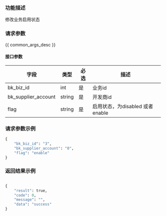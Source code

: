 ### 功能描述

修改业务启用状态

### 请求参数

{{ common_args_desc }}

#### 接口参数

| 字段                |  类型      | 必选   |  描述      |
|---------------------|------------|--------|------------|
| bk_biz_id           | int        | 是     | 业务id     |
| bk_supplier_account | string     | 是     | 开发商id   |
| flag                | string     | 是     | 启用状态，为disabled 或者enable |

### 请求参数示例

```python
{
    "bk_biz_id": "3",
    "bk_supplier_account": "0",
    "flag": "enable"
}
```

### 返回结果示例

```python

{
    "result": true,
    "code": 0,
    "message": "",
    "data": "success"
}
```
